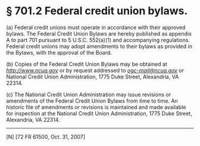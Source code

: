 # § 701.2   Federal credit union bylaws.

(a) Federal credit unions must operate in accordance with their approved bylaws. The Federal Credit Union Bylaws are hereby published as appendix A to part 701 pursuant to 5 U.S.C. 552(a)(1) and accompanying regulations. Federal credit unions may adopt amendments to their bylaws as provided in the Bylaws, with the approval of the Board.


(b) Copies of the Federal Credit Union Bylaws may be obtained at *http://www.ncua.gov* or by request addressed to *ogc-mail@ncua.gov* or National Credit Union Administration, 1775 Duke Street, Alexandria, VA 22314.


(c) The National Credit Union Administration may issue revisions or amendments of the Federal Credit Union Bylaws from time to time. An historic file of amendments or revisions is maintained and made available for inspection at the National Credit Union Administration, 1775 Duke Street, Alexandria, VA 22314.



---

[N] [72 FR 61500, Oct. 31, 2007]




